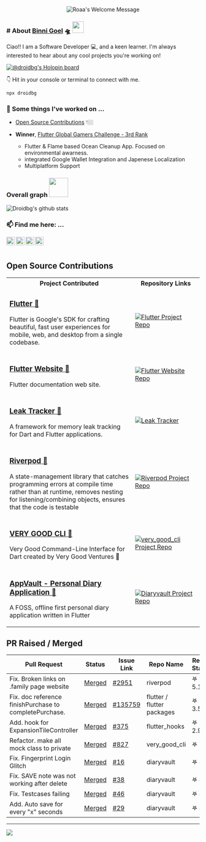 <!-- lets readme -->



<p align="center">
		<img alt="Roaa's Welcome Message"
			 src="https://readme-typing-svg.herokuapp.com?size=30&background=45E5FF00&center=true&vCenter=true&lines=%F0%9F%91%8B%F0%9F%8F%BC+Hi+there!+I'm+Binni"> 

  <br />
<!-- <img src="https://komarev.com/ghpvc/?username=binni1108&color=ff69b4" alt="Binni's profile views" /> -->

</p>
 
### # About [Binni Goel](https://www.linkedin.com/in/binni-goel/)  🛸 <img src="https://media.giphy.com/media/WUlplcMpOCEmTGBtBW/giphy.gif" width="30">
Ciao!! I am a Software Developer 💻, and a keen learner. I'm always interested to hear about any cool projects you're working on!


[![@droidbg's Holopin board](https://holopin.me/droidbg)](https://holopin.io/@droidbg)

👇 Hit in your console or terminal to connect with me.

```bash
npx droidbg
```
 
    
### 🔭 Some things I've worked on ...
- [Open Source Contributions](#open-source-contributions-to-flutter-projects) 👇🏼

- **Winner**, [Flutter Global Gamers Challenge - 3rd Rank](https://devpost.com/software/ocean-cleanup-y5ngb3)
	- Flutter & Flame based Ocean Cleanup App. Focused on environmental awarness.
   	- integrated Google Wallet Integration and Japenese Localization
   	- Multiplatform Support
<!--
- Winner Hacksquad 2023 
- Blogs @Medium 

- [Bee Trail](https://play.google.com/store/apps/details?id=com.POLLINATORS.BeeTrail), a Game project made on Unity, made using C#.

- [Climator](https://play.google.com/store/apps/details?id=co.binnig.climator), a simple-to-use weather app that provides accurate local weather forecasts, climate for any city, using flutter.
- [Quiz Bank](https://pub.dev/packages/quiz_bank), a Flutter Package that provides general true false questions [Github Link](https://github.com/droidbg/quiz_bank).
-->
### Overall graph <img src="https://media.giphy.com/media/VgCDAzcKvsR6OM0uWg/giphy.gif" width="50">

 <img align="center" src="https://github-readme-stats.vercel.app/api?username=droidbg&&show_icons=true&title_color=ffffff&icon_color=87ceeb&text_color=daf7dc&bg_color=002366&show_icons=true&theme=dracula&line_height=27" alt="Droidbg's github stats"/>

<br/>


 ### 📫 Find me here: ...
<a href="https://www.linkedin.com/in/binni-goel/">
  <img align="left" alt="Binni's Linkdein" width="22px" src="https://cdn.jsdelivr.net/npm/simple-icons@v3/icons/linkedin.svg" />
</a>
<a href="https://droidbg.medium.com/">
  <img align="left" alt="Binni's Medium" width="22px" src="https://cdn.jsdelivr.net/npm/simple-icons@v3/icons/medium.svg" />
</a>
<a href="https://github.com/droidbg">
  <img align="left" alt="Binni's Github" width="22px" src="https://cdn.jsdelivr.net/npm/simple-icons@v3/icons/github.svg" />
</a>

<a href="https://dev.to/binni1108">
  <img align="left" alt="Binni's Dev Profile" width="22px" src="https://d2fltix0v2e0sb.cloudfront.net/dev-badge.svg" />
</a>

<br/><br/>
## Open Source Contributions


<table>
  <tbody>
  <tr>
 	 <th>
	 	 Project Contributed
	  </th>
	  <th width="35%">
		Repository Links
	  </th>
  </tr>
	  
<!-- 	  Flutter -->
  <tr> 
	<td>
		<h3> <a href="https://github.com/flutter/flutter/pulls?q=is%3Apr+is%3Aclosed+author%3Adroidbg" > Flutter 🔗</a></h3>
		<p>
			Flutter is Google's SDK for crafting beautiful, fast user experiences for mobile, web, and desktop from a single codebase.
		</p>
	</td>
	<td>
		<div>
		  <a href="https://github.com/flutter/flutter/pulls?q=is%3Apr+is%3Aclosed+author%3Adroidbg">
		  <img src="https://github-readme-stats.vercel.app/api/pin/?username=flutter&repo=flutter&theme=dracula" alt="Flutter Project Repo" />
		  </a>
		</div>
	</td>
   </tr>
 <tr>


  <!-- 	  Flutter Website -->
  <tr> 
	<td>
		<h3> <a href="https://github.com/flutter/website/pulls?q=is%3Apr+is%3Aclosed+author%3Adroidbg" > Flutter Website 🔗</a></h3>
		<p>
			Flutter documentation web site.
		</p>
	</td>
	<td>
		<div>
		  <a href="https://github.com/flutter/website/pulls?q=is%3Apr+is%3Aclosed+author%3Adroidbg" > 
		  <img src="https://github-readme-stats.vercel.app/api/pin/?username=flutter&repo=website&theme=dracula" alt="Flutter Website Repo" />
		  </a>
		</div>
	</td>
   </tr>
 <tr>

  
  <!-- 	  Leak Tracker -->
  <tr> 
	<td>
		<h3> <a href="https://github.com/dart-lang/leak_tracker/pulls?q=is%3Apr+is%3Aclosed+author%3Adroidbg" > Leak Tracker 🔗</a></h3>
		<p>
			A framework for memory leak tracking for Dart and Flutter applications.
		</p>
	</td>
	<td>
		<div>
		<a href="https://github.com/dart-lang/leak_tracker/pulls?q=is%3Apr+is%3Aclosed+author%3Adroidbg" >
		  <img src="https://github-readme-stats.vercel.app/api/pin/?username=dart-lang&repo=leak_tracker&theme=dracula" alt="Leak Tracker" />
		  </a>
		</div>
	</td>
   </tr>
 <tr>
<!-- 	https://github.com/dart-lang/leak_tracker/pulls?q=is%3Apr+is%3Aclosed+author%3Adroidbg  -->
<!-- 	  Riverpod -->
  <tr> 
	<td>
		<h3> <a href="https://github.com/rrousselGit/riverpod/pulls?q=is%3Apr+is%3Aclosed+author%3Adroidbg" > Riverpod 🔗</a></h3>
		<p>
			A state-management library that catches programming errors at compile time rather than at runtime, removes nesting for listening/combining objects, ensures that the code is testable
		</p>
	</td>
	<td>
		<div>
		 <a href="https://github.com/rrousselGit/riverpod/pulls?q=is%3Apr+is%3Aclosed+author%3Adroidbg" > 
		  <img src="https://github-readme-stats.vercel.app/api/pin/?username=rrousselGit&repo=riverpod&theme=dracula" alt="Riverpod Project Repo" />
		  </a>
		</div>
	</td>
   </tr>
 <tr>
<!-- 	 CLI -->
	 	<td>
		<h3> <a href="https://github.com/VeryGoodOpenSource/very_good_cli/pulls?q=is%3Apr+is%3Aclosed+author%3Adroidbg" > VERY GOOD CLI 🔗</a></h3>
		<p>
			 Very Good Command-Line Interface for Dart created by Very Good Ventures 🦄
		</p>
	</td>
	<td>
		<div>
		 <a href="https://github.com/VeryGoodOpenSource/very_good_cli/pulls?q=is%3Apr+is%3Aclosed+author%3Adroidbg" >
		  <img src="https://github-readme-stats.vercel.app/api/pin/?username=VeryGoodOpenSource&repo=very_good_cli" alt="very_good_cli Project Repo" />
		  </a>
		</div>
	</td>
   </tr>
<!-- 	  DiaryVault -->
 <tr>
	<td>
		<h3> <a href="https://github.com/SankethBK/diaryvault/pulls?q=is%3Apr+is%3Aclosed+author%3Adroidbg" > AppVault - Personal Diary Application 🔗</a></h3>
		<p>
			A FOSS, offline first personal diary application written in Flutter 
		</p>
	</td>
	<td>
		<div>
		 <a href="https://github.com/SankethBK/diaryvault/pulls?q=is%3Apr+is%3Aclosed+author%3Adroidbg" >
		  <img src="https://github-readme-stats.vercel.app/api/pin/?username=SankethBK&repo=diaryvault&theme=dracula" alt="Diaryvault Project Repo" />
		  </a>
		</div>
	</td>
   </tr>
  </tbody>
</table>


## PR Raised / Merged

| Pull Request                                                       | Status                         	                	     | Issue Link                                               | Repo Name  | Repo Stars |
|--------------------------------------------------------------------|---------------------------------------------------------------|----------------------------------------------------------|------------|------------|
| Fix. Broken links on .family page website | [Merged](https://github.com/rrousselGit/riverpod/pull/2956) | [#2951](https://github.com/rrousselGit/riverpod/issues/2951) | riverpod | 𖤐 5.1k |
| Fix. doc reference finishPurchase to completePurchase. | [Merged](https://github.com/flutter/packages/pull/5081) | [#135759](https://github.com/flutter/flutter/issues/135759) | flutter / flutter packages | 𖤐 3.5k |
| Add. hook for ExpansionTileController  | [Merged](https://github.com/rrousselGit/flutter_hooks/pull/386) | [#375](https://github.com/rrousselGit/flutter_hooks/issues/375) | flutter_hooks | 𖤐 2.9k |
| Refactor. make all mock class to private  | [Merged](https://github.com/VeryGoodOpenSource/very_good_cli/pull/838) | [#827](https://github.com/VeryGoodOpenSource/very_good_cli/issues/827) | very_good_cli | 𖤐 2k |
| Fix. Fingerprint Login Glitch                          | [Merged](https://github.com/SankethBK/diaryvault/issues/35)            | [#16](https://github.com/SankethBK/diaryvault/issues/16) | diaryvault | 𖤐 45       |
| Fix. SAVE note was not working after delete            | [Merged](https://github.com/SankethBK/diaryvault/issues/47)            | [#38](https://github.com/SankethBK/diaryvault/issues/38) | diaryvault | 𖤐 45       |
| Fix. Testcases failing                                 | [Merged](https://github.com/SankethBK/diaryvault/issues/50)            | [#46](https://github.com/SankethBK/diaryvault/issues/46) | diaryvault | 𖤐 45       |
| Add. Auto save for every "x" seconds                   | [Merged](https://github.com/SankethBK/diaryvault/issues/44)            | [#29](https://github.com/SankethBK/diaryvault/issues/29) | diaryvault | 𖤐 45       |



--- 

![](https://komarev.com/ghpvc/?username=binni1108&color=ff69b4)

